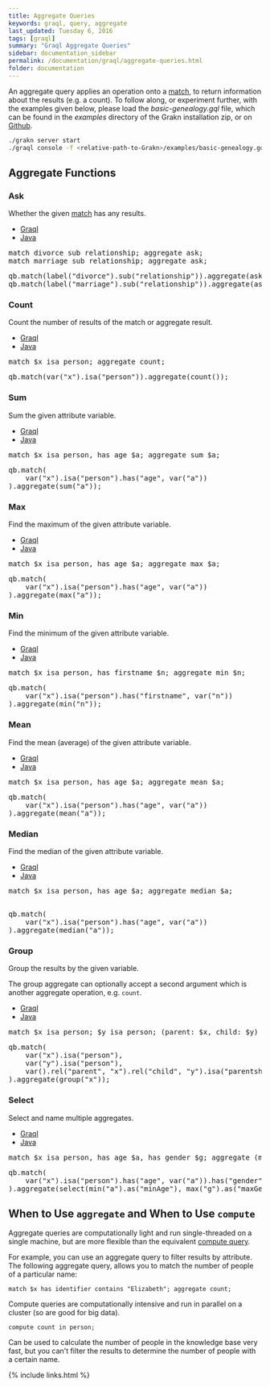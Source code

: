 ```yaml
---
title: Aggregate Queries
keywords: graql, query, aggregate
last_updated: Tuesday 6, 2016
tags: [graql]
summary: "Graql Aggregate Queries"
sidebar: documentation_sidebar
permalink: /documentation/graql/aggregate-queries.html
folder: documentation
---
```


An aggregate query applies an operation onto a [match](matches.html), to return information about the results (e.g. a count). To follow along, or experiment further, with the examples given below, please load the *basic-genealogy.gql* file, which can be found in the *examples* directory of the Grakn installation zip, or on [Github](https://github.com/graknlabs/grakn/blob/master/grakn-dist/src/examples/basic-genealogy.gql).

```bash
./grakn server start 
./graql console -f <relative-path-to-Grakn>/examples/basic-genealogy.gql
```



## Aggregate Functions

### Ask

Whether the given [match](matches.html) has any results.

<ul id="profileTabs" class="nav nav-tabs">
    <li class="active"><a href="#shell-ask" data-toggle="tab">Graql</a></li>
    <li><a href="#java-ask" data-toggle="tab">Java</a></li>
</ul>

<div class="tab-content">
<div role="tabpanel" class="tab-pane active" id="shell-ask">
<pre>
match divorce sub relationship; aggregate ask;
match marriage sub relationship; aggregate ask;
</pre>
</div>
<div role="tabpanel" class="tab-pane" id="java-ask">
<pre>
qb.match(label("divorce").sub("relationship")).aggregate(ask()).execute();
qb.match(label("marriage").sub("relationship")).aggregate(ask()).execute();
</pre>
</div> <!-- tab-pane -->
</div> <!-- tab-content -->

### Count

Count the number of results of the match or aggregate result.

<ul id="profileTabs" class="nav nav-tabs">
    <li class="active"><a href="#shell1" data-toggle="tab">Graql</a></li>
    <li><a href="#java1" data-toggle="tab">Java</a></li>
</ul>

<div class="tab-content">
<div role="tabpanel" class="tab-pane active" id="shell1">
<pre>
match $x isa person; aggregate count;
</pre>
</div>
<div role="tabpanel" class="tab-pane" id="java1">
<pre>
qb.match(var("x").isa("person")).aggregate(count());
</pre>
</div> <!-- tab-pane -->
</div> <!-- tab-content -->

### Sum

Sum the given attribute variable.

<ul id="profileTabs" class="nav nav-tabs">
    <li class="active"><a href="#shell2" data-toggle="tab">Graql</a></li>
    <li><a href="#java2" data-toggle="tab">Java</a></li>
</ul>

<div class="tab-content">
<div role="tabpanel" class="tab-pane active" id="shell2">
<pre>
match $x isa person, has age $a; aggregate sum $a;
</pre>
</div>
<div role="tabpanel" class="tab-pane" id="java2">
<pre>
qb.match(
    var("x").isa("person").has("age", var("a"))
).aggregate(sum("a"));
</pre>
</div> <!-- tab-pane -->
</div> <!-- tab-content -->

### Max

Find the maximum of the given attribute variable.

<ul id="profileTabs" class="nav nav-tabs">
    <li class="active"><a href="#shell3" data-toggle="tab">Graql</a></li>
    <li><a href="#java3" data-toggle="tab">Java</a></li>
</ul>

<div class="tab-content">
<div role="tabpanel" class="tab-pane active" id="shell3">
<pre>
match $x isa person, has age $a; aggregate max $a;
</pre>
</div>
<div role="tabpanel" class="tab-pane" id="java3">
<pre>
qb.match(
    var("x").isa("person").has("age", var("a"))
).aggregate(max("a"));
</pre>
</div> <!-- tab-pane -->
</div> <!-- tab-content -->

### Min

Find the minimum of the given attribute variable.

<ul id="profileTabs" class="nav nav-tabs">
    <li class="active"><a href="#shell4" data-toggle="tab">Graql</a></li>
    <li><a href="#java4" data-toggle="tab">Java</a></li>
</ul>

<div class="tab-content">
<div role="tabpanel" class="tab-pane active" id="shell4">
<pre>
match $x isa person, has firstname $n; aggregate min $n;
</pre>
</div>
<div role="tabpanel" class="tab-pane" id="java4">
<pre>
qb.match(
    var("x").isa("person").has("firstname", var("n"))
).aggregate(min("n"));
</pre>
</div> <!-- tab-pane -->
</div> <!-- tab-content -->

### Mean

Find the mean (average) of the given attribute variable.

<ul id="profileTabs" class="nav nav-tabs">
    <li class="active"><a href="#shell5" data-toggle="tab">Graql</a></li>
    <li><a href="#java5" data-toggle="tab">Java</a></li>
</ul>

<div class="tab-content">
<div role="tabpanel" class="tab-pane active" id="shell5">
<pre>
match $x isa person, has age $a; aggregate mean $a;
</pre>
</div>
<div role="tabpanel" class="tab-pane" id="java5">
<pre>
qb.match(
    var("x").isa("person").has("age", var("a"))
).aggregate(mean("a"));
</pre>
</div> <!-- tab-pane -->
</div> <!-- tab-content -->

### Median

Find the median of the given attribute variable.

<ul id="profileTabs" class="nav nav-tabs">
    <li class="active"><a href="#shell6" data-toggle="tab">Graql</a></li>
    <li><a href="#java6" data-toggle="tab">Java</a></li>
</ul>

<div class="tab-content">
<div role="tabpanel" class="tab-pane active" id="shell6">
<pre>
match $x isa person, has age $a; aggregate median $a;

</pre>
</div>
<div role="tabpanel" class="tab-pane" id="java6">
<pre>
qb.match(
    var("x").isa("person").has("age", var("a"))
).aggregate(median("a"));
</pre>
</div> <!-- tab-pane -->
</div> <!-- tab-content -->

### Group

Group the results by the given variable.

The group aggregate can optionally accept a second argument which is another 
aggregate operation, e.g. `count`.

<ul id="profileTabs" class="nav nav-tabs">
    <li class="active"><a href="#shell7" data-toggle="tab">Graql</a></li>
    <li><a href="#java7" data-toggle="tab">Java</a></li>
</ul>

<div class="tab-content">
<div role="tabpanel" class="tab-pane active" id="shell7">
<pre>
match $x isa person; $y isa person; (parent: $x, child: $y) isa parentship; aggregate group $x;
</pre>
</div>
<div role="tabpanel" class="tab-pane" id="java7">
<pre>
qb.match(
    var("x").isa("person"),
    var("y").isa("person"),
    var().rel("parent", "x").rel("child", "y").isa("parentship")
).aggregate(group("x"));
</pre>
</div> <!-- tab-pane -->
</div> <!-- tab-content -->

### Select

Select and name multiple aggregates.

<ul id="profileTabs" class="nav nav-tabs">
    <li class="active"><a href="#shell8" data-toggle="tab">Graql</a></li>
    <li><a href="#java8" data-toggle="tab">Java</a></li>
</ul>

<div class="tab-content">
<div role="tabpanel" class="tab-pane active" id="shell8">
<pre>
match $x isa person, has age $a, has gender $g; aggregate (min $a as minAge, max $g as maxGender);
</pre>
</div>
<div role="tabpanel" class="tab-pane" id="java8">
<pre>
qb.match(
    var("x").isa("person").has("age", var("a")).has("gender", var("g")),
).aggregate(select(min("a").as("minAge"), max("g").as("maxGender")));
</pre>
</div> <!-- tab-pane -->
</div> <!-- tab-content -->

## When to Use `aggregate` and When to Use `compute`

Aggregate queries are computationally light and run single-threaded on a single machine, but are more flexible than the equivalent [compute query](./compute-queries.html).

For example, you can use an aggregate query to filter results by attribute. The following  aggregate query, allows you to match the number of people of a particular name:

```graql
match $x has identifier contains "Elizabeth"; aggregate count;
```

Compute queries are computationally intensive and run in parallel on a cluster (so are good for big data).

```graql
compute count in person;
```

Can be used to calculate the number of people in the knowledge base very fast, but you can't filter the results to determine the number of people with a certain name.

{% include links.html %}
